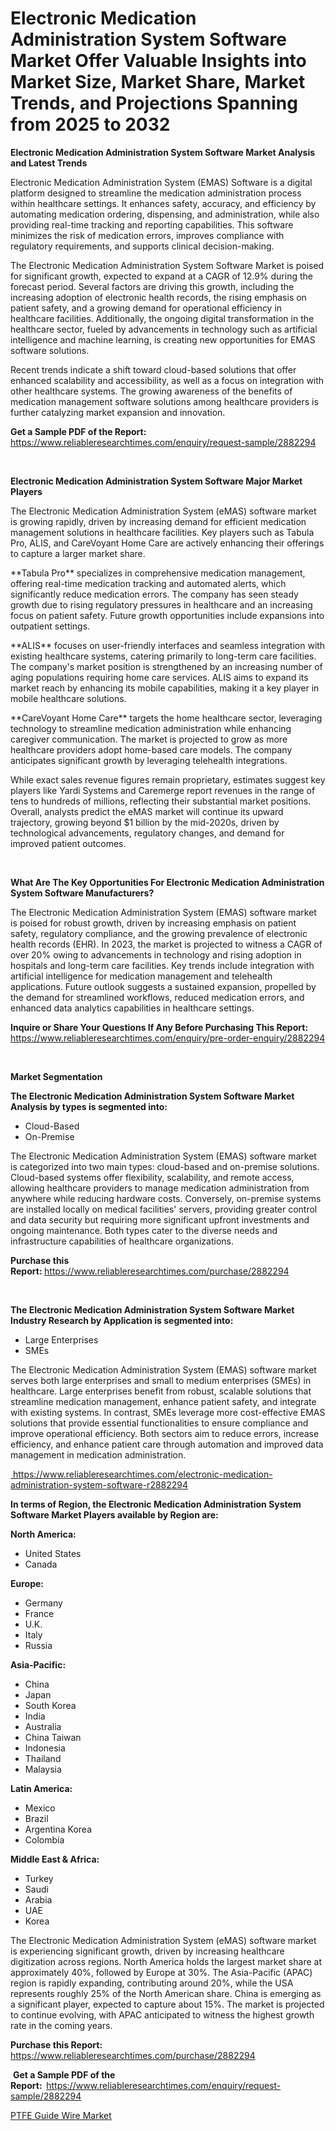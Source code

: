<p><h1>Electronic Medication Administration System Software Market Offer Valuable Insights into Market Size, Market Share, Market Trends, and Projections Spanning from 2025 to 2032</h1></p><p><strong>Electronic Medication Administration System Software Market Analysis and Latest Trends</strong></p>
<p><p>Electronic Medication Administration System (EMAS) Software is a digital platform designed to streamline the medication administration process within healthcare settings. It enhances safety, accuracy, and efficiency by automating medication ordering, dispensing, and administration, while also providing real-time tracking and reporting capabilities. This software minimizes the risk of medication errors, improves compliance with regulatory requirements, and supports clinical decision-making.</p><p>The Electronic Medication Administration System Software Market is poised for significant growth, expected to expand at a CAGR of 12.9% during the forecast period. Several factors are driving this growth, including the increasing adoption of electronic health records, the rising emphasis on patient safety, and a growing demand for operational efficiency in healthcare facilities. Additionally, the ongoing digital transformation in the healthcare sector, fueled by advancements in technology such as artificial intelligence and machine learning, is creating new opportunities for EMAS software solutions. </p><p>Recent trends indicate a shift toward cloud-based solutions that offer enhanced scalability and accessibility, as well as a focus on integration with other healthcare systems. The growing awareness of the benefits of medication management software solutions among healthcare providers is further catalyzing market expansion and innovation.</p></p>
<p><strong>Get a Sample PDF of the Report:&nbsp;</strong> <a href="https://www.reliableresearchtimes.com/enquiry/request-sample/2882294?utm_campaign=2639&utm_medium=2&utm_source=Github&utm_content=ia&utm_term=13032025&utm_id=electronic-medication-administration-system-software">https://www.reliableresearchtimes.com/enquiry/request-sample/2882294</a></p>
<p>&nbsp;</p>
<p><strong>Electronic Medication Administration System Software Major Market Players</strong></p>
<p><p>The Electronic Medication Administration System (eMAS) software market is growing rapidly, driven by increasing demand for efficient medication management solutions in healthcare facilities. Key players such as Tabula Pro, ALIS, and CareVoyant Home Care are actively enhancing their offerings to capture a larger market share. </p><p>**Tabula Pro** specializes in comprehensive medication management, offering real-time medication tracking and automated alerts, which significantly reduce medication errors. The company has seen steady growth due to rising regulatory pressures in healthcare and an increasing focus on patient safety. Future growth opportunities include expansions into outpatient settings.</p><p>**ALIS** focuses on user-friendly interfaces and seamless integration with existing healthcare systems, catering primarily to long-term care facilities. The company's market position is strengthened by an increasing number of aging populations requiring home care services. ALIS aims to expand its market reach by enhancing its mobile capabilities, making it a key player in mobile healthcare solutions.</p><p>**CareVoyant Home Care** targets the home healthcare sector, leveraging technology to streamline medication administration while enhancing caregiver communication. The market is projected to grow as more healthcare providers adopt home-based care models. The company anticipates significant growth by leveraging telehealth integrations.</p><p>While exact sales revenue figures remain proprietary, estimates suggest key players like Yardi Systems and Caremerge report revenues in the range of tens to hundreds of millions, reflecting their substantial market positions. Overall, analysts predict the eMAS market will continue its upward trajectory, growing beyond $1 billion by the mid-2020s, driven by technological advancements, regulatory changes, and demand for improved patient outcomes.</p></p>
<p>&nbsp;</p>
<p><strong>What Are The Key Opportunities For Electronic Medication Administration System Software Manufacturers?</strong></p>
<p><p>The Electronic Medication Administration System (EMAS) software market is poised for robust growth, driven by increasing emphasis on patient safety, regulatory compliance, and the growing prevalence of electronic health records (EHR). In 2023, the market is projected to witness a CAGR of over 20% owing to advancements in technology and rising adoption in hospitals and long-term care facilities. Key trends include integration with artificial intelligence for medication management and telehealth applications. Future outlook suggests a sustained expansion, propelled by the demand for streamlined workflows, reduced medication errors, and enhanced data analytics capabilities in healthcare settings.</p></p>
<p><strong>Inquire or Share Your Questions If Any Before Purchasing This Report:</strong> <a href="https://www.reliableresearchtimes.com/enquiry/pre-order-enquiry/2882294?utm_campaign=2639&utm_medium=2&utm_source=Github&utm_content=ia&utm_term=13032025&utm_id=electronic-medication-administration-system-software">https://www.reliableresearchtimes.com/enquiry/pre-order-enquiry/2882294</a></p>
<p>&nbsp;</p>
<p><strong>Market Segmentation</strong></p>
<p><strong>The Electronic Medication Administration System Software Market Analysis by types is segmented into:</strong></p>
<p><ul><li>Cloud-Based</li><li>On-Premise</li></ul></p>
<p><p>The Electronic Medication Administration System (EMAS) software market is categorized into two main types: cloud-based and on-premise solutions. Cloud-based systems offer flexibility, scalability, and remote access, allowing healthcare providers to manage medication administration from anywhere while reducing hardware costs. Conversely, on-premise systems are installed locally on medical facilities' servers, providing greater control and data security but requiring more significant upfront investments and ongoing maintenance. Both types cater to the diverse needs and infrastructure capabilities of healthcare organizations.</p></p>
<p><strong>Purchase this Report:&nbsp;</strong><a href="https://www.reliableresearchtimes.com/purchase/2882294?utm_campaign=2639&utm_medium=2&utm_source=Github&utm_content=ia&utm_term=13032025&utm_id=electronic-medication-administration-system-software">https://www.reliableresearchtimes.com/purchase/2882294</a></p>
<p>&nbsp;</p>
<p><strong>The Electronic Medication Administration System Software Market Industry Research by Application is segmented into:</strong></p>
<p><ul><li>Large Enterprises</li><li>SMEs</li></ul></p>
<p><p>The Electronic Medication Administration System (EMAS) software market serves both large enterprises and small to medium enterprises (SMEs) in healthcare. Large enterprises benefit from robust, scalable solutions that streamline medication management, enhance patient safety, and integrate with existing systems. In contrast, SMEs leverage more cost-effective EMAS solutions that provide essential functionalities to ensure compliance and improve operational efficiency. Both sectors aim to reduce errors, increase efficiency, and enhance patient care through automation and improved data management in medication administration.</p></p>
<p><a href="https://www.reliableresearchtimes.com/electronic-medication-administration-system-software-r2882294?utm_campaign=2639&utm_medium=2&utm_source=Github&utm_content=ia&utm_term=13032025&utm_id=electronic-medication-administration-system-software">&nbsp;https://www.reliableresearchtimes.com/electronic-medication-administration-system-software-r2882294</a></p>
<p><strong>In terms of Region, the Electronic Medication Administration System Software Market Players available by Region are:</strong></p>
<p>
    <p> <strong> North America: </strong>
        <ul>
            <li>United States</li>
            <li>Canada</li>
        </ul>
        </p> 
    <p> <strong> Europe: </strong>
        <ul>
            <li>Germany</li>
            <li>France</li>
            <li>U.K.</li>
            <li>Italy</li>
            <li>Russia</li>
        </ul>
        </p> 
    <p> <strong> Asia-Pacific: </strong>
        <ul>
            <li>China</li>
            <li>Japan</li>
            <li>South Korea</li>
            <li>India</li>
            <li>Australia</li>
            <li>China Taiwan</li>
            <li>Indonesia</li>
            <li>Thailand</li>
            <li>Malaysia</li>
        </ul>
        </p> 
    <p> <strong> Latin America: </strong>
        <ul>
            <li>Mexico</li>
            <li>Brazil</li>
            <li>Argentina Korea</li>
            <li>Colombia</li>
        </ul>
        </p> 
    <p> <strong> Middle East & Africa: </strong>
        <ul>
            <li>Turkey</li>
            <li>Saudi</li>
            <li>Arabia</li>
            <li>UAE</li>
            <li>Korea</li>
        </ul>
    </p>
    </p>
<p><p>The Electronic Medication Administration System (eMAS) software market is experiencing significant growth, driven by increasing healthcare digitization across regions. North America holds the largest market share at approximately 40%, followed by Europe at 30%. The Asia-Pacific (APAC) region is rapidly expanding, contributing around 20%, while the USA represents roughly 25% of the North American share. China is emerging as a significant player, expected to capture about 15%. The market is projected to continue evolving, with APAC anticipated to witness the highest growth rate in the coming years.</p></p>
<p><strong>Purchase this Report: </strong><a href="https://www.reliableresearchtimes.com/purchase/2882294?utm_campaign=2639&utm_medium=2&utm_source=Github&utm_content=ia&utm_term=13032025&utm_id=electronic-medication-administration-system-software">https://www.reliableresearchtimes.com/purchase/2882294</a></p>
<p>&nbsp;<strong>Get a Sample PDF of the Report:&nbsp;&nbsp;</strong><a href="https://www.reliableresearchtimes.com/enquiry/request-sample/2882294?utm_campaign=2639&utm_medium=2&utm_source=Github&utm_content=ia&utm_term=13032025&utm_id=electronic-medication-administration-system-software">https://www.reliableresearchtimes.com/enquiry/request-sample/2882294</a></p>
<p><strong></strong></p>
<p><p><a href="https://github.com/hartsockdonnette82/Market-Research-Report-List-1/blob/main/ptfe-guide-wire-market.md?utm_campaign=2639&utm_medium=2&utm_source=Github&utm_content=ia&utm_term=13032025&utm_id=electronic-medication-administration-system-software">PTFE Guide Wire Market</a></p></p>